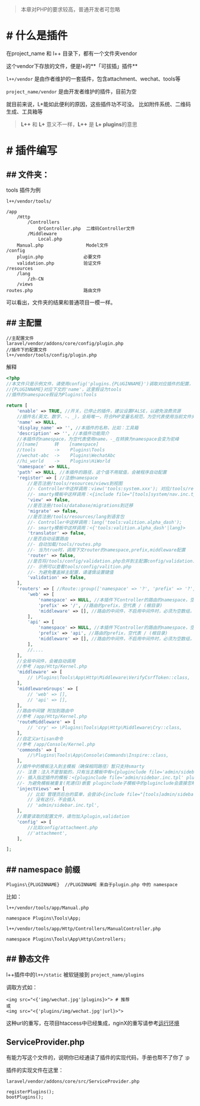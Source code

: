 > 本章对PHP的要求较高，普通开发者可忽略

# # 什么是插件
在project_name 和 l++ 目录下，都有一个文件夹vendor

这个vendor下存放的文件，便是l+的**「可拔插」插件**

```l++/vendor``` 是由作者维护的一套插件，包含attachment、wechat、tools等

```project_name/vendor``` 是由开发者维护的插件，目前为空

就目前来说，L+能如此便利的原因，这些插件功不可没。
比如附件系统、二维码生成、工具箱等

> **L++** 和 **L+** 意义不一样，**L++** 是 **L+ plugins**的意思

# # 插件编写
## ## 文件夹：
tools 插件为例
```
l++/vendor/tools/
```
```
/app
	/Http
		/Controllers
			QrController.php  二维码Controller文件
		/Middleware
			Local.php
	Manual.php                Model文件
/config
	plugin.php               必要文件
	validation.php           验证文件
/resources
	/lang
		/zh-CN
	/views
routes.php                   路由文件
```

可以看出，文件夹的结果和普通项目一模一样。

## ## 主配置

```
//主配置文件
laravel/vendor/addons/core/config/plugin.php
//插件下的配置文件
l++/vendor/tools/config/plugin.php
```
解释
```php
<?php
//本文件只是示例文件，请使用config('plugins.{PLUGINNAME}')调取对应插件的配置，
//{PLUGINNAME}对应下文的'name'，这里假设为tools
//插件的namespace假设为Plugins\Tools

return [
	'enable' => TRUE, //开关，已停止的插件，建议设置FALSE，以避免浪费资源
	//插件名(英文、数字、-、_)，全局唯一，符合PHP变量名规范，为空代表使用当前文件夹名，
	'name' => NULL, 
	'display_name' => '', //本插件的名称，比如：工具箱
	'description' => '', //本插件功能简介
	//本插件的namespace，为空代表使用name，-_在转换为namespace会变为驼峰
	//[name]      转    [namespace]
	//tools       ->    Plugins\Tools
	//wechat-abc  ->    Plugins\WechatAbc
	//hi_world    ->    Plugins\HiWorld
	'namespace' => NULL, 
	'path' => NULL, //本插件的路径，这个值不用赋值，会被程序自动配置
	'register' => [ //注册namespace
		//是否注册/tools/resources/views到视图
		//- Controller中这样调用：view('tools:system.xxx'); 对应/tools/resources/views/system/xxx.tpl
		//- smarty模板中这样调用：<{include file="[tools]system/nav.inc.tpl"}>
		'view' => false, 
		//是否注册/tools/database/migrations到迁移
		'migrate' => false, 
		//是否注册/tools/resources/lang到语言包
		//- Controller中这样调用：lang('tools:valition.alpha_dash');
		//- smarty模板中这样调用：<{'tools:valition.alpha_dash'|lang}>
		'translator' => false,
		//是否自动设置路由
		//- 自动加载/tools/routes.php
		//- 当为true时，调用下文router的namespace,prefix,middleware配置
		'router' => false,
		//是否将/tools/config/validation.php合并到主配置config/validation.php
		//- 示例可以查看tools/config/valition.php
		//- 为避免覆盖掉主配置，请谨慎设置键值
		'validation' => false,
	],
	'routers' => [ //Route::group(['namespace' => '?', 'prefix' => '?', 'middleware' => '?']);
		'web' => [
			'namespace' => NULL, //本插件下Controller的路由的namespace，空代表使用Plugins\tools\App\Http\Controllers
			'prefix' => '/', //路由的prefix，空代表 / (根目录)
			'middleware' => [], //路由的中间件，不启用中间件时，必须为空数组，不能设为NULL
		],
		'api' => [
			'namespace' => NULL, //本插件下Controller的路由的namespace，空代表使用Plugins\tools\App\Http\Controllers
			'prefix' => 'api', //路由的prefix，空代表 / (根目录)
			'middleware' => [], //路由的中间件，不启用中间件时，必须为空数组，不能设为NULL
		],
		//....
	],
	//全局中间件，会被自动调用
	//参考 /app/Http/Kernel.php
	'middleware' => [
		// \Plugins\Tools\App\Http\Middleware\VerifyCsrfToken::class,
	],
	'middlewareGroups' => [
		// 'web' => [],
		// 'api' => [],
	],
	//路由中间键 附加到路由中
	//参考 /app/Http/Kernel.php
	'routeMiddleware' => [
		// 'cry' => \Plugins\Tools\App\Http\Middleware\Cry::class, 
	],
	//自定义artisan命令
	//参考 /app/Console/Kernel.php
	'commonds' => [
        //\Plugins\Tools\App\Console\Commands\Inspire::class,
	],
	//插件中的模板注入到主模板（确保相同路径）暂只支持smarty
	//- 注意：注入不是智能的，只有当主模板中有<{pluginclude file='admin/sidebar.inc.tpl'}>时，程序会尝试按照顺序插入所有插件中的模板
	//- 插入指定插件的模板：<{pluginclude file='admin/sidebar.inc.tpl' plugins="tools;wechat;xxx"}> 或者使用原生语句<{include file='[tools]admin/sidebar.inc.tpl'}>
	//- 为避免模板被重复(死递归)嵌套 pluginclude子模板中的pluginclude会直接忽略
	'injectViews' => [
		// 比如 管理员后台的菜单，会尝试<{include file="[tools]admin/sidebar.inc.tpl"}>
		// 没有这行，不会插入
		// 'admin/sidebar.inc.tpl',
	],
	//需要读取的配置文件，请勿加入plugin,validation
	'config' => [
		//比如config/attachment.php
		//'attachment',
	],

];
```


## ## namespace 前缀
```
Plugins\{PLUGINNAME}  //PLUGINNAME 来自于plugin.php 中的 namespace
```


比如：
```
l++/vendor/tools/app/Manual.php

namespace Plugins\Tools\App;
```
```
l++/vendor/tools/app/Http/Controllers/ManualController.php

namespace Plugins\Tools\App\Http\Controllers;
```

## ## 静态文件
l++插件中的```l++/static``` 被软链接到 ```project_name/plugins```

调取方式如：
```
<img src="<{'img/wechat.jpg'|plugins}>"> # 推荐
或
<img src="<{'plugins/img/wechat.jpg'|url}>">
```
这种url的重写，在项目htaccess中已经集成，nginX的重写请参考[运行环境](http://www.load-page.com/base/manual/3#h2--nginx--4-1 "运行环境")

## ServiceProvider.php
有能力写这个文件的，说明你已经通读了插件的实现代码，手册也帮不了你了 :p

插件的实现文件在这里：
```
laravel/vendor/addons/core/src/ServiceProvider.php

registerPlugins();
bootPlugins();
```

